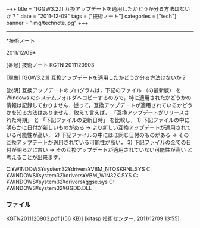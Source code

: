﻿+++
title = "[GGW3.2.1] 互換アップデートを適用したかどうか分る方法はないか？"
date = "2011-12-09"
tags = ["技術ノート"]
categories = ["tech"]
banner = "img/technote.jpg"
+++

-----------------------------------------------------------------------------------------------------------------------------

*技術ノート

2011/12/09*


[番号]
技術ノート KGTN 2011120903

[現象]
[GGW3.2.1] 互換アップデートを適用したかどうか分る方法はないか？

[説明]
互換アップデートのプログラムは，下記のファイル （の最新版） を Windows
のシステムフォルダへコピーするのみで，特に適用されたかどうかの情報は記録しておりません．従って，互換アップデートが適用されているかどうかを知る方法はありません．敢えて言えば，
「互換アップデートがリリースされた時期」 と 「下記ファイルの更新日時」
を比較し， 1) 下記ファイルの中に明らかに日付が新しいものがある →
より新しい互換アップデートが適用されている可能性が高い， 2)
下記ファイルの中にほぼ同じ日付のものがある →
その互換アップデートが適用されている可能性が高い， 3)
下記ファイルの全ての日付が明らかに古い →
その互換アップデートが適用されていない可能性が高い
と考えることが出来ます．

C:¥WINDOWS¥system32¥drivers¥VBM_NTOSKRNL.SYS
C:¥WINDOWS¥system32¥drivers¥VBM_WIN32K.SYS
C:¥WINDOWS¥system32¥drivers¥ggse.sys
C:¥WINDOWS¥system32¥GGDD.DLL


### ファイル

 
 


[KGTN2011120903.pdf](http://techreport.kitasp.net/attachments/download/743/KGTN2011120903.pdf)
 [(56 KB)] [kitasp 技術センター, 2011/12/09
13:55]


 


 

